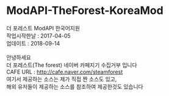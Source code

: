 # ModAPI-TheForest-KoreaMod
더 포레스트 ModAPI 한국어지원<br>
작업시작한날 : 2017-04-05<br>
업데이트 : 2018-09-14<br>
<br>
안녕하세요<br>
더 포레스트(The forest) 네이버 카페지기 수집거부 입니다<br>
CAFE URL : http://cafe.naver.com/steamforest<br>
여기서 제공하는 소스는 제가 직접 짠 소스도 있고,<br>
해외 유저들이 제공하는 소스를 참조하여 제공한것도 있습니다<br>

